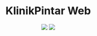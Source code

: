 <h1 align="center" name="top">KlinikPintar Web</h1>
<div align="center">
<a href="https://choosealicense.com/licenses/mit/" target="_blank">
<img src="https://img.shields.io/badge/License-MIT-green"></img></a>
<a href="#!" target="_blank">
<img src="https://img.shields.io/badge/project-ongoing-yellow"></img></a>
</div>
